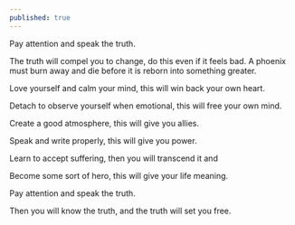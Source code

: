 ```yaml
---
published: true
---
```

Pay attention and speak the truth.

The truth will compel you to change, do this even if it feels bad. A phoenix must burn away and die before it is reborn into something greater.

Love yourself and calm your mind, this will win back your own heart.

Detach to observe yourself when emotional, this will free your own mind.

Create a good atmosphere, this will give you allies.

Speak and write properly, this will give you power.

Learn to accept suffering, then you will transcend it and

Become some sort of hero, this will give your life meaning.

Pay attention and speak the truth.

Then you will know the truth, and the truth will set you free.
